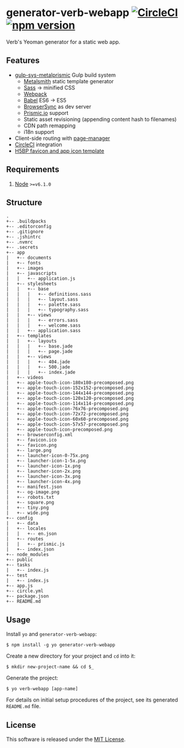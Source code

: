 # generator-verb-webapp [![CircleCI](https://circleci.com/gh/StudioVerb/generator-verb-webapp.svg?style=svg&circle-token=d22c55a7cda54ba18131f6ccc998a38655bd7f90)](https://circleci.com/gh/StudioVerb/generator-verb-webapp) [![npm version](https://badge.fury.io/js/generator-verb-webapp.svg)](https://badge.fury.io/js/generator-verb-webapp)

Verb's Yeoman generator for a static web app.

## Features

- [gulp-sys-metalprismic](https://www.npmjs.com/package/gulp-sys-metalprismic) Gulp build system
  - [Metalsmith](http://metalsmith.io) static template generator
  - [Sass](http://sass-lang.com) -> minified CSS
  - [Webpack](https://webpack.github.io/)
  - [Babel](https://babeljs.io) ES6 -> ES5
  - [BrowserSync](http://www.browsersync.io) as dev server
  - [Prismic.io](http://prismic.io) support
  - Static asset revisioning (appending content hash to filenames)
  - CDN path remapping
  - i18n support
- Client-side routing with [page-manager](https://www.npmjs.com/package/page-manager)
- [CircleCI](https://circleci.com/) integration
- [H5BP favicon and app icon template](http://littlewebgiants.com/favicon-and-app-icon-template/)

## Requirements

1. [Node](https://nodejs.org) `>=v6.1.0`

## Structure

```
.
+-- .buildpacks
+-- .editorconfig
+-- .gitignore
+-- .jshintrc
+-- .nvmrc
+-- .secrets
+-- app
|   +-- documents
|   +-- fonts
|   +-- images
|   +-- javascripts
|   |   +-- application.js
|   +-- stylesheets
|   |   +-- base
|   |   |   +-- definitions.sass
|   |   |   +-- layout.sass
|   |   |   +-- palette.sass
|   |   |   +-- typography.sass
|   |   +-- views
|   |   |   +-- errors.sass
|   |   |   +-- welcome.sass
|   |   +-- application.sass
|   +-- templates
|   |   +-- layouts
|   |   |   +-- base.jade
|   |   |   +-- page.jade
|   |   +-- views
|   |   |   +-- 404.jade
|   |   |   +-- 500.jade
|   |   |   +-- index.jade
|   +-- videos
|   +-- apple-touch-icon-180x180-precomposed.png
|   +-- apple-touch-icon-152x152-precomposed.png
|   +-- apple-touch-icon-144x144-precomposed.png
|   +-- apple-touch-icon-120x120-precomposed.png
|   +-- apple-touch-icon-114x114-precomposed.png
|   +-- apple-touch-icon-76x76-precomposed.png
|   +-- apple-touch-icon-72x72-precomposed.png
|   +-- apple-touch-icon-60x60-precomposed.png
|   +-- apple-touch-icon-57x57-precomposed.png
|   +-- apple-touch-icon-precomposed.png
|   +-- browserconfig.xml
|   +-- favicon.ico
|   +-- favicon.png
|   +-- large.png
|   +-- launcher-icon-0-75x.png
|   +-- launcher-icon-1-5x.png
|   +-- launcher-icon-1x.png
|   +-- launcher-icon-2x.png
|   +-- launcher-icon-3x.png
|   +-- launcher-icon-4x.png
|   +-- manifest.json
|   +-- og-image.png
|   +-- robots.txt
|   +-- square.png
|   +-- tiny.png
|   +-- wide.png
+-- config
|   +-- data
|   +-- locales
|   |   +-- en.json
|   +-- routes
|   |   +-- prismic.js
|   +-- index.json
+-- node_modules
+-- public
+-- tasks
|   +-- index.js
+-- test
|   +-- index.js
+-- app.js
+-- circle.yml
+-- package.json
+-- README.md
```

## Usage

Install `yo` and `generator-verb-webapp`:
```
$ npm install -g yo generator-verb-webapp
```

Create a new directory for your project and `cd` into it:
```
$ mkdir new-project-name && cd $_ 
```

Generate the project:
```
$ yo verb-webapp [app-name]
```

For details on initial setup procedures of the project, see its generated ```README.md``` file.

## License

This software is released under the [MIT License](http://opensource.org/licenses/MIT).
